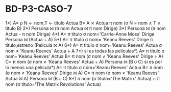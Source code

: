 # BD-P3-CASO-7
1*) A= ρ N ← nom,T ← titulo Actua
    B= A ⨯ Actua
    π nom (σ N = nom ∧ T ≠ titulo B)
2*) Persona ⨝ (π nom Actua ⨝ π nom Dirige)
3*) Persona ⨝ (π nom Actua - π nom Dirige)
4*) A= π titulo σ nom='Carrie-Anne Moss' Dirige
    Persona ⨝ (Actua ÷ A)
5*) A= π titulo σ nom= 'Keanu Reeves' Dirige
    π titulo,estreno (Pelicula ⨝ A)
6*) A= π titulo σ nom='Keanu Reeves' Actua
    σ nom ≠ 'Keanu Reeves' Actua ÷ A
7*) si es todas las peliculas*) A= π titulo σ nom='Keanu Reeves' Actua
                                B= π nom (σ nom ≠ 'Keanu Reeves' Dirige ÷ A)
                                C= π nom (σ nom ≠ 'Keanu Reeves' Actua ÷ A)
                                Persona ⨝ (B ∪ C)
    si es por lo menos una pelicula*) A= π titulo σ nom='Keanu Reeves' Actua
                                      B= π nom (σ nom ≠ 'Keanu Reeves' Dirige ⨝ A)
                                      C= π nom (σ nom ≠ 'Keanu Reeves' Actua ⨝ A)
                                      Persona ⨝ (B ∪ C)
8*) π nom (σ titulo='The Matrix' Actua) ∩ π nom (σ titulo='The Matrix Revolutions' Actua)                                      
